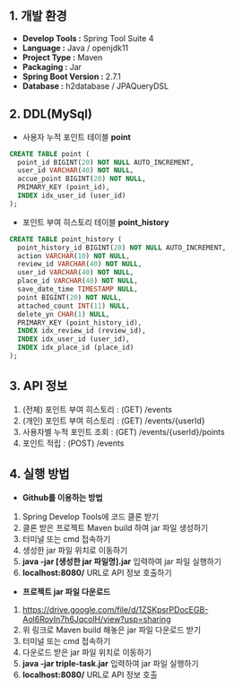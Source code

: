 ## 1. 개발 환경
- **Develop Tools :** Spring Tool Suite 4
- **Language :** Java / openjdk11
- **Project Type :** Maven
- **Packaging :** Jar
- **Spring Boot Version :** 2.7.1
- **Database :** h2database / JPAQueryDSL

## 2. DDL(MySql)
- 사용자 누적 포인트 테이블 **point**
```sql
CREATE TABLE point (
  point_id BIGINT(20) NOT NULL AUTO_INCREMENT,
  user_id VARCHAR(40) NOT NULL,
  accue_point BIGINT(20) NOT NULL,
  PRIMARY_KEY (point_id),
  INDEX idx_user_id (user_id)
);
```
- 포인트 부여 히스토리 테이블 **point_history**
```sql
CREATE TABLE point_history (
  point_history_id BIGINT(20) NOT NULL AUTO_INCREMENT,
  action VARCHAR(10) NOT NULL,
  review_id VARCHAR(40) NOT NULL,
  user_id VARCHAR(40) NOT NULL,
  place_id VARCHAR(40) NOT NULL,
  save_date_time TIMESTAMP NULL,
  point BIGINT(20) NOT NULL,
  attached_count INT(11) NULL,
  delete_yn CHAR(1) NULL,
  PRIMARY_KEY (point_history_id),
  INDEX idx_review_id (review_id),
  INDEX idx_user_id (user_id),
  INDEX idx_place_id (place_id)
);
```

## 3. API 정보
1. (전체) 포인트 부여 히스토리 : (GET) /events
2. (개인) 포인트 부여 히스토리 : (GET) /events/{userId}
3. 사용자별 누적 포인트 조회 : (GET) /events/{userId}/points
4. 포인트 적립 : (POST) /events

## 4. 실행 방법
- **Github를 이용하는 방법**<br>
1. Spring Develop Tools에 코드 클론 받기<br>
2. 클론 받은 프로젝트 Maven build 하여 jar 파일 생성하기<br>
3. 터미널 또는 cmd 접속하기<br>
4. 생성한 jar 파일 위치로 이동하기<br>
5. **java -jar [생성한 jar 파일명].jar** 입력하여 jar 파일 실행하기<br>
6. **localhost:8080/** URL로 API 정보 호출하기<br>
- **프로젝트 jar 파일 다운로드**<br>
1. https://drive.google.com/file/d/1ZSKpsrPDocEGB-Aol6RoyIn7h6JqcolH/view?usp=sharing
2. 위 링크로 Maven build 해놓은 jar 파일 다운로드 받기<br>
3. 터미널 또는 cmd 접속하기<br>
4. 다운로드 받은 jar 파일 위치로 이동하기<br>
5. **java -jar triple-task.jar** 입력하여 jar 파일 실행하기<br>
6. **localhost:8080/** URL로 API 정보 호출
